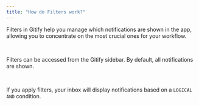 ```yaml
---
title: "How do Filters work?"
---
```


Filters in Gitify help you manage which notifications are shown in the app, allowing you to concentrate on the most crucial ones for your workflow.

<br />

Filters can be accessed from the Gitify sidebar. By default, all notifications are shown.

<br />

If you apply filters, your inbox will display notifications based on a `LOGICAL AND` condition.

